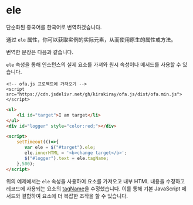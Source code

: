 # ele

단순화된 중국어를 한국어로 번역하겠습니다.

通过 `ele` 属性，你可以获取实例的实际元素，从而使用原生的属性或方法。

번역한 문장은 다음과 같습니다.

`ele` 속성을 통해 인스턴스의 실제 요소를 가져와 원시 속성이나 메서드를 사용할 수 있습니다.

<html-viewer>

```
<!-- ofa.js 프로젝트에 가져오기 -->
<script src="https://cdn.jsdelivr.net/gh/kirakiray/ofa.js/dist/ofa.min.js"></script>
```

```html
<ul>
    <li id="target">I am target</li>
</ul>
<div id="logger" style="color:red;"></div>

<script>
    setTimeout(()=>{
       var ele = $("#target").ele;
       ele.innerHTML = '<b>change target</b>';
       $("#logger").text = ele.tagName;
    },500);
</script>
```

</html-viewer>

위의 예제에서는 `ele` 속성을 사용하여 요소를 가져오고 내부 HTML 내용을 수정하고 레코드에 사용되는 요소의 [tagName](https://developer.mozilla.org/en-US/docs/Web/API/Element/tagName)을 수정했습니다. 이를 통해 기본 JavaScript 메서드와 결합하여 요소에 더 복잡한 조작을 할 수 있습니다.